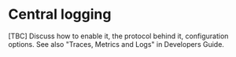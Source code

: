 # Central logging

[TBC] Discuss how to enable it, the protocol behind it, configuration options. See also
"Traces, Metrics and Logs" in Developers Guide.
